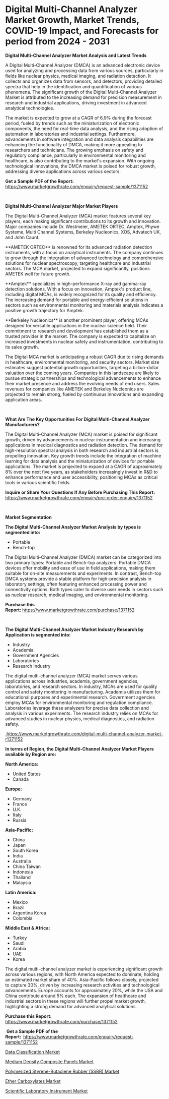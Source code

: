 <p><h1>Digital Multi-Channel Analyzer Market Growth, Market Trends, COVID-19 Impact, and Forecasts for period from 2024 - 2031</h1></p><p><strong>Digital Multi-Channel Analyzer Market Analysis and Latest Trends</strong></p>
<p><p>A Digital Multi-Channel Analyzer (DMCA) is an advanced electronic device used for analyzing and processing data from various sources, particularly in fields like nuclear physics, medical imaging, and radiation detection. It collects and organizes data from sensors, and detectors, providing detailed spectra that help in the identification and quantification of various phenomena. The significant growth of the Digital Multi-Channel Analyzer Market is attributed to the increasing demand for precision measurement in research and industrial applications, driving investment in advanced analytical technologies.</p><p>The market is expected to grow at a CAGR of 6.9% during the forecast period, fueled by trends such as the miniaturization of electronic components, the need for real-time data analysis, and the rising adoption of automation in laboratories and industrial settings. Furthermore, advancements in software integration and data analysis capabilities are enhancing the functionality of DMCA, making it more appealing to researchers and technicians. The growing emphasis on safety and regulatory compliance, particularly in environmental monitoring and healthcare, is also contributing to the market's expansion. With ongoing technological innovations, the DMCA market is poised for robust growth, addressing diverse applications across various sectors.</p></p>
<p><strong>Get a Sample PDF of the Report:&nbsp;</strong> <a href="https://www.marketgrowthrate.com/enquiry/request-sample/1371152">https://www.marketgrowthrate.com/enquiry/request-sample/1371152</a></p>
<p>&nbsp;</p>
<p><strong>Digital Multi-Channel Analyzer Major Market Players</strong></p>
<p><p>The Digital Multi-Channel Analyzer (MCA) market features several key players, each making significant contributions to its growth and innovation. Major companies include Dr. Westmeier, AMETEK ORTEC, Amptek, Phywe Systeme, Multi Channel Systems, Berkeley Nucleonics, XOS, Advatech UK, and John Caunt.</p><p>**AMETEK ORTEC** is renowned for its advanced radiation detection instruments, with a focus on analytical instruments. The company continues to grow through the integration of advanced technology and comprehensive solutions for nuclear spectroscopy, targeting healthcare and industrial sectors. The MCA market, projected to expand significantly, positions AMETEK well for future growth.</p><p>**Amptek** specializes in high-performance X-ray and gamma-ray detection solutions. With a focus on innovation, Amptek's product line, including digital MCAs, is widely recognized for its quality and efficiency. The increasing demand for portable and energy-efficient solutions in sectors such as environmental monitoring and materials analysis indicates a positive growth trajectory for Amptek.</p><p>**Berkeley Nucleonics** is another prominent player, offering MCAs designed for versatile applications in the nuclear science field. Their commitment to research and development has established them as a trusted provider in the market. The company is expected to capitalize on increased investments in nuclear safety and instrumentation, contributing to its sales growth.</p><p>The Digital MCA market is anticipating a robust CAGR due to rising demands in healthcare, environmental monitoring, and security sectors. Market size estimates suggest potential growth opportunities, targeting a billion-dollar valuation over the coming years. Companies in this landscape are likely to pursue strategic partnerships and technological advancements to enhance their market presence and address the evolving needs of end users. Sales revenues for companies like AMETEK and Berkeley Nucleonics are projected to remain strong, fueled by continuous innovations and expanding application areas.</p></p>
<p>&nbsp;</p>
<p><strong>What Are The Key Opportunities For Digital Multi-Channel Analyzer Manufacturers?</strong></p>
<p><p>The Digital Multi-Channel Analyzer (MCA) market is poised for significant growth, driven by advancements in nuclear instrumentation and increasing applications in medical diagnostics and radiation detection. The demand for high-resolution spectral analysis in both research and industrial sectors is propelling innovation. Key growth trends include the integration of machine learning for data analysis and the miniaturization of devices for portable applications. The market is projected to expand at a CAGR of approximately 8% over the next five years, as stakeholders increasingly invest in R&D to enhance performance and user accessibility, positioning MCAs as critical tools in various scientific fields.</p></p>
<p><strong>Inquire or Share Your Questions If Any Before Purchasing This Report:</strong> <a href="https://www.marketgrowthrate.com/enquiry/pre-order-enquiry/1371152">https://www.marketgrowthrate.com/enquiry/pre-order-enquiry/1371152</a></p>
<p>&nbsp;</p>
<p><strong>Market Segmentation</strong></p>
<p><strong>The Digital Multi-Channel Analyzer Market Analysis by types is segmented into:</strong></p>
<p><ul><li>Portable</li><li>Bench-top</li></ul></p>
<p><p>The Digital Multi-Channel Analyzer (DMCA) market can be categorized into two primary types: Portable and Bench-top analyzers. Portable DMCA devices offer mobility and ease of use in field applications, making them suitable for on-site measurements and experiments. In contrast, Bench-top DMCA systems provide a stable platform for high-precision analysis in laboratory settings, often featuring enhanced processing power and connectivity options. Both types cater to diverse user needs in sectors such as nuclear research, medical imaging, and environmental monitoring.</p></p>
<p><strong>Purchase this Report:&nbsp;</strong><a href="https://www.marketgrowthrate.com/purchase/1371152">https://www.marketgrowthrate.com/purchase/1371152</a></p>
<p>&nbsp;</p>
<p><strong>The Digital Multi-Channel Analyzer Market Industry Research by Application is segmented into:</strong></p>
<p><ul><li>Industry</li><li>Academia</li><li>Government Agencies</li><li>Laboratories</li><li>Research Industry</li></ul></p>
<p><p>The digital multi-channel analyzer (MCA) market serves various applications across industries, academia, government agencies, laboratories, and research sectors. In industry, MCAs are used for quality control and safety monitoring in manufacturing. Academia utilizes them for educational purposes and experimental research. Government agencies employ MCAs for environmental monitoring and regulation compliance. Laboratories leverage these analyzers for precise data collection and analysis in various experiments. The research industry relies on MCAs for advanced studies in nuclear physics, medical diagnostics, and radiation safety.</p></p>
<p><a href="https://www.marketgrowthrate.com/digital-multi-channel-analyzer-market-r1371152">&nbsp;https://www.marketgrowthrate.com/digital-multi-channel-analyzer-market-r1371152</a></p>
<p><strong>In terms of Region, the Digital Multi-Channel Analyzer Market Players available by Region are:</strong></p>
<p>
    <p> <strong> North America: </strong>
        <ul>
            <li>United States</li>
            <li>Canada</li>
        </ul>
        </p> 
    <p> <strong> Europe: </strong>
        <ul>
            <li>Germany</li>
            <li>France</li>
            <li>U.K.</li>
            <li>Italy</li>
            <li>Russia</li>
        </ul>
        </p> 
    <p> <strong> Asia-Pacific: </strong>
        <ul>
            <li>China</li>
            <li>Japan</li>
            <li>South Korea</li>
            <li>India</li>
            <li>Australia</li>
            <li>China Taiwan</li>
            <li>Indonesia</li>
            <li>Thailand</li>
            <li>Malaysia</li>
        </ul>
        </p> 
    <p> <strong> Latin America: </strong>
        <ul>
            <li>Mexico</li>
            <li>Brazil</li>
            <li>Argentina Korea</li>
            <li>Colombia</li>
        </ul>
        </p> 
    <p> <strong> Middle East & Africa: </strong>
        <ul>
            <li>Turkey</li>
            <li>Saudi</li>
            <li>Arabia</li>
            <li>UAE</li>
            <li>Korea</li>
        </ul>
    </p>
    </p>
<p><p>The digital multi-channel analyzer market is experiencing significant growth across various regions, with North America expected to dominate, holding an estimated market share of 40%. Asia-Pacific follows closely, projected to capture 30%, driven by increasing research activities and technological advancements. Europe accounts for approximately 20%, while the USA and China contribute around 5% each. The expansion of healthcare and industrial sectors in these regions will further propel market growth, highlighting a strong demand for advanced analytical solutions.</p></p>
<p><strong>Purchase this Report: </strong><a href="https://www.marketgrowthrate.com/purchase/1371152">https://www.marketgrowthrate.com/purchase/1371152</a></p>
<p>&nbsp;<strong>Get a Sample PDF of the Report:&nbsp;&nbsp;</strong><a href="https://www.marketgrowthrate.com/enquiry/request-sample/1371152">https://www.marketgrowthrate.com/enquiry/request-sample/1371152</a></p>
<p><strong></strong></p>
<p><p><a href="https://www.linkedin.com/pulse/future-insights-data-classification-market-trends-regional-nmxkc">Data Classification Market</a></p><p><a href="https://issuu.com/reportprime-2/docs/medium-density-composite-panels-mar_9f1509d503757e">Medium Density Composite Panels Market</a></p><p><a href="https://issuu.com/reportprime-2/docs/polymerized-styrene-butadiene-rubbe_5aa63ac06e4066">Polymerized Styrene-Butadiene Rubber (SSBR) Market</a></p><p><a href="https://medium.com/@sallyselcenk468u/global-ether-carboxylates-market-size-and-market-trends-analysis-by-regional-outlook-competitive-e16b144c330b?postPublishedType=repub">Ether Carboxylates Market</a></p><p><a href="https://www.linkedin.com/pulse/scientific-laboratory-instrument-market-evolution-global-trends-ubtgf">Scientific Laboratory Instrument Market</a></p></p>